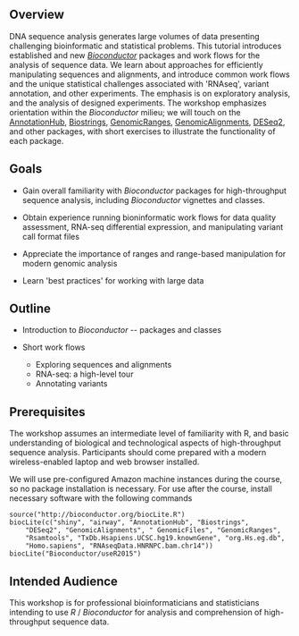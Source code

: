 ## Overview

DNA sequence analysis generates large volumes of data presenting
challenging bioinformatic and statistical problems. This tutorial
introduces established and new
[_Bioconductor_](http://bioconductor.org) packages and work flows for
the analysis of sequence data. We learn about approaches for
efficiently manipulating sequences and alignments, and introduce
common work flows and the unique statistical challenges associated
with 'RNAseq', variant annotation, and other experiments. The emphasis
is on exploratory analysis, and the analysis of designed
experiments. The workshop emphasizes orientation within the
_Bioconductor_ milieu; we will touch on the [AnnotationHub][],
[Biostrings][], [GenomicRanges][], [GenomicAlignments][], [DESeq2][],
and other packages, with short exercises to illustrate the
functionality of each package.

## Goals

- Gain overall familiarity with _Bioconductor_ packages for
  high-throughput sequence analysis, including _Bioconductor_
  vignettes and classes.

- Obtain experience running bioninformatic work flows for data quality
  assessment, RNA-seq differential expression, and manipulating
  variant call format files

- Appreciate the importance of ranges and range-based manipulation for
  modern genomic analysis

- Learn 'best practices' for working with large data

## Outline

- Introduction to _Bioconductor_ -- packages and classes

- Short work flows

  - Exploring sequences and alignments
  - RNA-seq: a high-level tour
  - Annotating variants

## Prerequisites

The workshop assumes an intermediate level of familiarity with R, and
basic understanding of biological and technological aspects of
high-throughput sequence analysis. Participants should come prepared
with a modern wireless-enabled laptop and web browser installed.

We will use pre-configured Amazon machine instances during the course,
so no package installation is necessary. For use after the course,
install necessary software with the following commands

    source("http://bioconductor.org/biocLite.R")
    biocLite(c("shiny", "airway", "AnnotationHub", "Biostrings",
        "DESeq2", "GenomicAlignments", " GenomicFiles", "GenomicRanges",
        "Rsamtools", "TxDb.Hsapiens.UCSC.hg19.knownGene", "org.Hs.eg.db",
        "Homo.sapiens", "RNAseqData.HNRNPC.bam.chr14"))
    biocLite("Bioconductor/useR2015")

## Intended Audience

This workshop is for professional bioinformaticians and statisticians
intending to use _R_ / _Bioconductor_ for analysis and comprehension
of high-throughput sequence data.

[AnnotationHub]: http://bioconductor.org/packages/AnnotationHub
[Biostrings]: http://bioconductor.org/packages/Biostrings
[GenomicAlignments]: http://bioconductor.org/packages/GenomicAlignments
[GenomicRanges]: http://bioconductor.org/packages/GenomicRanges
[DESeq2]: http://bioconductor.org/packages/DESeq2
